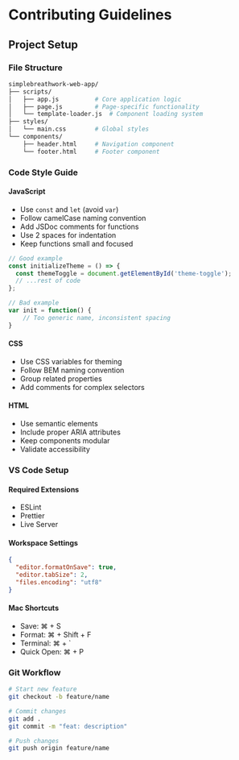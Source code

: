 # Contributing Guidelines

## Project Setup

### File Structure
```bash
simplebreathwork-web-app/
├── scripts/
│   ├── app.js          # Core application logic
│   ├── page.js         # Page-specific functionality
│   └── template-loader.js  # Component loading system
├── styles/
│   └── main.css        # Global styles
└── components/
    ├── header.html     # Navigation component
    └── footer.html     # Footer component
```

### Code Style Guide

#### JavaScript
- Use `const` and `let` (avoid `var`)
- Follow camelCase naming convention
- Add JSDoc comments for functions
- Use 2 spaces for indentation
- Keep functions small and focused

```javascript
// Good example
const initializeTheme = () => {
  const themeToggle = document.getElementById('theme-toggle');
  // ...rest of code
};

// Bad example
var init = function() {
    // Too generic name, inconsistent spacing
}
```

#### CSS
- Use CSS variables for theming
- Follow BEM naming convention
- Group related properties
- Add comments for complex selectors

#### HTML
- Use semantic elements
- Include proper ARIA attributes
- Keep components modular
- Validate accessibility

### VS Code Setup

#### Required Extensions
- ESLint
- Prettier
- Live Server

#### Workspace Settings
```json
{
  "editor.formatOnSave": true,
  "editor.tabSize": 2,
  "files.encoding": "utf8"
}
```

#### Mac Shortcuts
- Save: ⌘ + S
- Format: ⌘ + Shift + F
- Terminal: ⌘ + `
- Quick Open: ⌘ + P

### Git Workflow
```bash
# Start new feature
git checkout -b feature/name

# Commit changes
git add .
git commit -m "feat: description"

# Push changes
git push origin feature/name
```